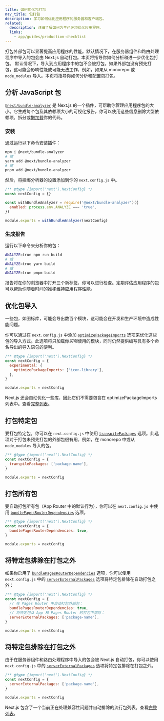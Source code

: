 ```yaml
---
title: 如何优化包打包
nav_title: 包打包
description: 学习如何优化应用程序的服务器和客户端包。
related:
  description: 详细了解如何为生产环境优化应用程序。
  links:
    - app/guides/production-checklist
---
```


打包外部包可以显著提高应用程序的性能。<AppOnly>默认情况下，在服务器组件和路由处理程序中导入的包会由 Next.js 自动打包。本页将指导你如何分析和进一步优化包打包。</AppOnly> <PagesOnly>默认情况下，导入到应用程序中的包不会被打包。如果外部包没有预先打包，这可能会影响性能或可能无法工作，例如，如果从 monorepo 或 `node_modules` 导入。本页将指导你如何分析和配置包打包。</PagesOnly>

## 分析 JavaScript 包

[`@next/bundle-analyzer`](https://www.npmjs.com/package/@next/bundle-analyzer) 是 Next.js 的一个插件，可帮助你管理应用程序包的大小。它生成每个包及其依赖项大小的可视化报告。你可以使用这些信息删除大型依赖项，拆分或[懒加载](/nextjs-cn/app/guides/lazy-loading)你的代码。

### 安装

通过运行以下命令安装插件：

```bash
npm i @next/bundle-analyzer
# 或
yarn add @next/bundle-analyzer
# 或
pnpm add @next/bundle-analyzer
```

然后，将捆绑分析器的设置添加到你的 `next.config.js` 中。

```js
/** @type {import('next').NextConfig} */
const nextConfig = {}

const withBundleAnalyzer = require('@next/bundle-analyzer')({
  enabled: process.env.ANALYZE === 'true',
})

module.exports = withBundleAnalyzer(nextConfig)
```

### 生成报告

运行以下命令来分析你的包：

```bash
ANALYZE=true npm run build
# 或
ANALYZE=true yarn build
# 或
ANALYZE=true pnpm build
```

报告将在你的浏览器中打开三个新标签，你可以进行检查。定期评估应用程序的包可以帮助你随着时间的推移维持应用程序性能。

## 优化包导入

一些包，如图标库，可能会导出数百个模块，这可能会在开发和生产环境中造成性能问题。

你可以通过在 `next.config.js` 中添加 [`optimizePackageImports`](/nextjs-cn/app/api-reference/config/next-config-js/optimizePackageImports) 选项来优化这些包的导入方式。此选项将只加载你*实际*使用的模块，同时仍然提供编写具有多个命名导出的导入语句的便利。

```js
/** @type {import('next').NextConfig} */
const nextConfig = {
  experimental: {
    optimizePackageImports: ['icon-library'],
  },
}

module.exports = nextConfig
```

Next.js 还会自动优化一些库，因此它们不需要包含在 optimizePackageImports 列表中。查看[完整列表](/nextjs-cn/app/api-reference/config/next-config-js/optimizePackageImports)。

<PagesOnly>

## 打包特定包

要打包特定包，你可以在 `next.config.js` 中使用 [`transpilePackages`](/nextjs-cn/app/api-reference/config/next-config-js/transpilePackages) 选项。此选项对于打包未预先打包的外部包很有用，例如，在 monorepo 中或从 `node_modules` 导入的包。

```js
/** @type {import('next').NextConfig} */
const nextConfig = {
  transpilePackages: ['package-name'],
}

module.exports = nextConfig
```

## 打包所有包

要自动打包所有包（App Router 中的默认行为），你可以在 `next.config.js` 中使用 [`bundlePagesRouterDependencies`](/nextjs-cn/pages/api-reference/config/next-config-js/bundlePagesRouterDependencies) 选项。

```js
/** @type {import('next').NextConfig} */
const nextConfig = {
  bundlePagesRouterDependencies: true,
}

module.exports = nextConfig
```

## 将特定包排除在打包之外

如果你启用了 [`bundlePagesRouterDependencies`](/nextjs-cn/pages/api-reference/config/next-config-js/bundlePagesRouterDependencies) 选项，你可以使用 `next.config.js` 中的 [`serverExternalPackages`](/nextjs-cn/pages/api-reference/config/next-config-js/serverExternalPackages) 选项将特定包排除在自动打包之外：

```js
/** @type {import('next').NextConfig} */
const nextConfig = {
  // 在 Pages Router 中自动打包外部包：
  bundlePagesRouterDependencies: true,
  // 将特定包从 App 和 Pages Router 的打包中排除：
  serverExternalPackages: ['package-name'],
}

module.exports = nextConfig
```

</PagesOnly>

<AppOnly>

## 将特定包排除在打包之外

由于在服务器组件和路由处理程序中导入的包会被 Next.js 自动打包，你可以使用 `next.config.js` 中的 [`serverExternalPackages`](/nextjs-cn/app/api-reference/config/next-config-js/serverExternalPackages) 选项将特定包排除在打包之外。

```js
/** @type {import('next').NextConfig} */
const nextConfig = {
  serverExternalPackages: ['package-name'],
}

module.exports = nextConfig
```

Next.js 包含了一个当前正在处理兼容性问题并自动排除的流行包列表。查看[完整列表](/nextjs-cn/app/api-reference/config/next-config-js/serverExternalPackages)。

</AppOnly>
